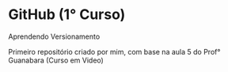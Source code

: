 # GitHub (1° Curso)
 Aprendendo Versionamento
 
 Primeiro repositório criado por mim, com base na aula 5 do Prof° Guanabara (Curso em Video)
